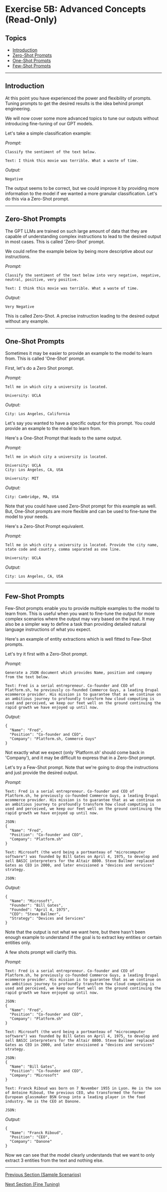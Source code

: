 # Exercise 5B: Advanced Concepts (Read-Only)

## Topics

  - [Introduction](#introduction)
  - [Zero-Shot Prompts](#zero-shot-prompts)
  - [One-Shot Prompts](#one-shot-prompts)
  - [Few-Shot Prompts](#few-shot-prompts)

---

## Introduction

At this point you have experienced the power and flexibility of prompts. Tuning prompts to get the desired results is the idea behind prompt engineering.

We will now cover some more advanced topics to tune our outputs without introducing fine-tuning of our GPT models.

Let's take a simple classification example:

*Prompt:*
```
Classify the sentiment of the text below.

Text: I think this movie was terrible. What a waste of time.
```

*Output:*
```
Negative
```

The output seems to be correct, but we could improve it by providing more information to the model if we wanted a more granular classification. Let's do this via a Zero-Shot prompt.

---

## Zero-Shot Prompts

The GPT LLMs are trained on such large amount of data that they are capable of understanding complex instructions to lead to the desired output in most cases. This is called 'Zero-Shot' prompt.

We could refine the example below by being more descriptive about our instructions.

*Prompt:*
```
Classify the sentiment of the text below into very negative, negative, neutral, positive, very positive.

Text: I think this movie was terrible. What a waste of time.
```

*Output:*
```
Very Negative
```

This is called Zero-Shot. A precise instruction leading to the desired output without any example.

---

## One-Shot Prompts

Sometimes it may be easier to provide an example to the model to learn from. This is called 'One-Shot' prompt.

First, let's do a Zero Shot prompt.

*Prompt:*
```
Tell me in which city a university is located.

University: UCLA
```

*Output:*
```
City: Los Angeles, California
```

Let's say you wanted to have a specific output for this prompt. You could provide an example to the model to learn from.

Here's a One-Shot Prompt that leads to the same output.

*Prompt:*
```
Tell me in which city a university is located.

University: UCLA
City: Los Angeles, CA, USA

University: MIT
```

*Output:*
```
City: Cambridge, MA, USA
```

Note that you could have used Zero-Shot prompt for this example as well. But, One-Shot prompts are more flexible and can be used to fine-tune the model to your needs.

Here's a Zero-Shot Prompt equivalent.

*Prompt:*
```
Tell me in which city a university is located. Provide the city name, state code and country, comma separated as one line.

University: UCLA
```

*Output:*
```
City: Los Angeles, CA, USA
```

---

## Few-Shot Prompts

Few-Shot prompts enable you to provide multiple examples to the model to learn from. This is useful when you want to fine-tune the output for more complex scenarios where the output may vary based on the input. It may also be a simpler way to define a task than providing detailed natural language instructions of what you expect.

Here's an example of entity extractions which is well fitted to Few-Shot prompts.

Let's try it first with a Zero-Shot prompt.

*Prompt:*
```
Generate a JSON document which provides Name, position and company from the text below.

Text: Fred is a serial entrepreneur. Co-founder and CEO of Platform.sh, he previously co-founded Commerce Guys, a leading Drupal ecommerce provider. His mission is to guarantee that as we continue on an ambitious journey to profoundly transform how cloud computing is used and perceived, we keep our feet well on the ground continuing the rapid growth we have enjoyed up until now.
```

*Output:*
```
{
  "Name": "Fred",
  "Position": "Co-founder and CEO",
  "Company": "Platform.sh, Commerce Guys"
}
```

Not exactly what we expect (only 'Platform.sh' should come back in 'Company'), and it may be difficult to express that in a Zero-Shot prompt. 

Let's try a Few-Shot prompt. Note that we're going to drop the instructions and just provide the desired output.

*Prompt:*
```
Text: Fred is a serial entrepreneur. Co-founder and CEO of Platform.sh, he previously co-founded Commerce Guys, a leading Drupal ecommerce provider. His mission is to guarantee that as we continue on an ambitious journey to profoundly transform how cloud computing is used and perceived, we keep our feet well on the ground continuing the rapid growth we have enjoyed up until now.

JSON:
{
  "Name": "Fred",
  "Position": "Co-founder and CEO",
  "Company": "Platform.sh"
}

Text: Microsoft (the word being a portmanteau of "microcomputer software") was founded by Bill Gates on April 4, 1975, to develop and sell BASIC interpreters for the Altair 8800. Steve Ballmer replaced Gates as CEO in 2000, and later envisioned a "devices and services" strategy.

JSON:
```

*Output:*
```
{
  "Name": "Microsoft",
  "Founder": "Bill Gates",
  "Founded": "April 4, 1975",
  "CEO": "Steve Ballmer",
  "Strategy": "Devices and Services"
}
```

Note that the output is not what we want here, but there hasn't been enough example to understand if the goal is to extract key entities or certain entities only.

A few shots prompt will clarify this.

*Prompt:*
```
Text: Fred is a serial entrepreneur. Co-founder and CEO of Platform.sh, he previously co-founded Commerce Guys, a leading Drupal ecommerce provider. His mission is to guarantee that as we continue on an ambitious journey to profoundly transform how cloud computing is used and perceived, we keep our feet well on the ground continuing the rapid growth we have enjoyed up until now.

JSON:
{
  "Name": "Fred",
  "Position": "Co-founder and CEO",
  "Company": "Platform.sh"
}

Text: Microsoft (the word being a portmanteau of "microcomputer software") was founded by Bill Gates on April 4, 1975, to develop and sell BASIC interpreters for the Altair 8800. Steve Ballmer replaced Gates as CEO in 2000, and later envisioned a "devices and services" strategy.

JSON:
{
  "Name": "Bill Gates",
  "Position": "Co-founder and CEO",
  "Company": "Microsoft"
}

Text: Franck Riboud was born on 7 November 1955 in Lyon. He is the son of Antoine Riboud, the previous CEO, who transformed the former European glassmaker BSN Group into a leading player in the food industry. He is the CEO at Danone.

JSON:
```

*Output:*
```
{
  "Name": "Franck Riboud",
  "Position": "CEO",
  "Company": "Danone"
}
```
Now we can see that the model clearly understands that we want to only extract 3 entities from the text and nothing else.

---

[Previous Section (Sample Scenarios)](./02_Sample_Scenarios/01_Text_Summarization.md)

[Next Section (Fine Tuning)](./04_Fine_Tuning.md)
